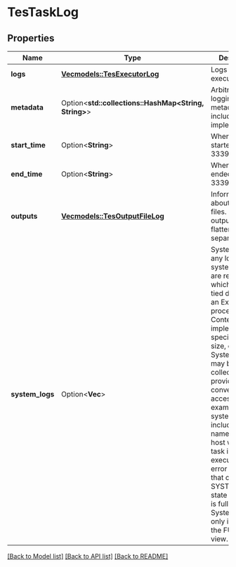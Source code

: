 # TesTaskLog

## Properties

Name | Type | Description | Notes
------------ | ------------- | ------------- | -------------
**logs** | [**Vec<models::TesExecutorLog>**](tesExecutorLog.md) | Logs for each executor | 
**metadata** | Option<**std::collections::HashMap<String, String>**> | Arbitrary logging metadata included by the implementation. | [optional]
**start_time** | Option<**String**> | When the task started, in RFC 3339 format. | [optional]
**end_time** | Option<**String**> | When the task ended, in RFC 3339 format. | [optional]
**outputs** | [**Vec<models::TesOutputFileLog>**](tesOutputFileLog.md) | Information about all output files. Directory outputs are flattened into separate items. | 
**system_logs** | Option<**Vec<String>**> | System logs are any logs the system decides are relevant, which are not tied directly to an Executor process. Content is implementation specific: format, size, etc.  System logs may be collected here to provide convenient access.  For example, the system may include the name of the host where the task is executing, an error message that caused a SYSTEM_ERROR state (e.g. disk is full), etc.  System logs are only included in the FULL task view. | [optional]

[[Back to Model list]](../README.md#documentation-for-models) [[Back to API list]](../README.md#documentation-for-api-endpoints) [[Back to README]](../README.md)


